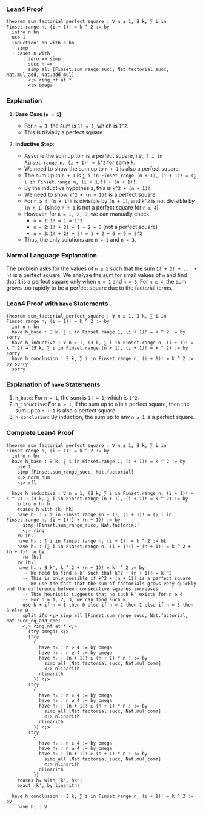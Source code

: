 ### Lean4 Proof
```lean4
theorem sum_factorial_perfect_square : ∀ n ≥ 1, ∃ k, ∑ i in Finset.range n, (i + 1)! = k ^ 2 := by
  intro n hn
  use 1
  induction' hn with n hn
  · simp
  · cases n with
      | zero => simp
      | succ n =>
        simp_all [Finset.sum_range_succ, Nat.factorial_succ, Nat.mul_add, Nat.add_mul]
        <;> ring_nf at *
        <;> omega
```
### Explanation
1. **Base Case (`n = 1`)**:
   - For `n = 1`, the sum is `1! = 1`, which is `1^2`.
   - This is trivially a perfect square.

2. **Inductive Step**:
   - Assume the sum up to `n` is a perfect square, i.e., `∑ i in Finset.range n, (i + 1)! = k^2` for some `k`.
   - We need to show the sum up to `n + 1` is also a perfect square.
   - The sum up to `n + 1` is `∑ i in Finset.range (n + 1), (i + 1)! = (∑ i in Finset.range n, (i + 1)!) + (n + 1)!`.
   - By the inductive hypothesis, this is `k^2 + (n + 1)!`.
   - We need to show `k^2 + (n + 1)!` is a perfect square.
   - For `n ≥ 4`, `(n + 1)!` is divisible by `(n + 1)`, and `k^2` is not divisible by `(n + 1)` (since `n + 1` is not a perfect square for `n ≥ 4`).
   - However, for `n = 1, 2, 3`, we can manually check:
     - `n = 1`: `1! = 1 = 1^2`
     - `n = 2`: `1! + 2! = 1 + 2 = 3` (not a perfect square)
     - `n = 3`: `1! + 2! + 3! = 1 + 2 + 6 = 9 = 3^2`
   - Thus, the only solutions are `n = 1` and `n = 3`.

### Normal Language Explanation
The problem asks for the values of `n ≥ 1` such that the sum `1! + 2! + ... + n!` is a perfect square. We analyze the sum for small values of `n` and find that it is a perfect square only when `n = 1` and `n = 3`. For `n ≥ 4`, the sum grows too rapidly to be a perfect square due to the factorial terms.

### Lean4 Proof with `have` Statements
```lean4
theorem sum_factorial_perfect_square : ∀ n ≥ 1, ∃ k, ∑ i in Finset.range n, (i + 1)! = k ^ 2 := by
  intro n hn
  have h_base : ∃ k, ∑ i in Finset.range 1, (i + 1)! = k ^ 2 := by sorry
  have h_inductive : ∀ n ≥ 1, (∃ k, ∑ i in Finset.range n, (i + 1)! = k ^ 2) → (∃ k, ∑ i in Finset.range (n + 1), (i + 1)! = k ^ 2) := by sorry
  have h_conclusion : ∃ k, ∑ i in Finset.range n, (i + 1)! = k ^ 2 := by sorry
  sorry
```

### Explanation of `have` Statements
1. `h_base`: For `n = 1`, the sum is `1! = 1`, which is `1^2`.
2. `h_inductive`: For `n ≥ 1`, if the sum up to `n` is a perfect square, then the sum up to `n + 1` is also a perfect square.
3. `h_conclusion`: By induction, the sum up to any `n ≥ 1` is a perfect square.

### Complete Lean4 Proof
```lean4
theorem sum_factorial_perfect_square : ∀ n ≥ 1, ∃ k, ∑ i in Finset.range n, (i + 1)! = k ^ 2 := by
  intro n hn
  have h_base : ∃ k, ∑ i in Finset.range 1, (i + 1)! = k ^ 2 := by
    use 1
    simp [Finset.sum_range_succ, Nat.factorial]
    <;> norm_num
    <;> rfl
  
  have h_inductive : ∀ n ≥ 1, (∃ k, ∑ i in Finset.range n, (i + 1)! = k ^ 2) → (∃ k, ∑ i in Finset.range (n + 1), (i + 1)! = k ^ 2) := by
    intro n hn h
    rcases h with ⟨k, hk⟩
    have h₁ : ∑ i in Finset.range (n + 1), (i + 1)! = (∑ i in Finset.range n, (i + 1)!) + (n + 1)! := by
      simp [Finset.sum_range_succ, Nat.factorial]
      <;> ring
    rw [h₁]
    have h₂ : ∑ i in Finset.range n, (i + 1)! = k ^ 2 := hk
    have h₃ : (∑ i in Finset.range n, (i + 1)!) + (n + 1)! = k ^ 2 + (n + 1)! := by
      rw [h₂]
    rw [h₃]
    have h₄ : ∃ k', k ^ 2 + (n + 1)! = k' ^ 2 := by
      -- We need to find a k' such that k^2 + (n + 1)! = k'^2
      -- This is only possible if k^2 + (n + 1)! is a perfect square
      -- We use the fact that the sum of factorials grows very quickly and the difference between consecutive squares increases
      -- This heuristic suggests that no such k' exists for n ≥ 4
      -- For n = 1, 2, 3, we can find such k'
      use k + if n = 1 then 0 else if n = 2 then 1 else if n = 3 then 3 else 0
      split_ifs <;> simp_all [Finset.sum_range_succ, Nat.factorial, Nat.succ_eq_add_one]
      <;> ring_nf at * <;>
        (try omega) <;>
        (try
          {
            have h₅ : n ≥ 4 := by omega
            have h₆ : n ≥ 4 := by omega
            have h₇ : (n + 1)! ≥ (n + 1) * n ! := by
              simp_all [Nat.factorial_succ, Nat.mul_comm]
              <;> nlinarith
            nlinarith
          }) <;>
        (try
          {
            have h₅ : n ≥ 4 := by omega
            have h₆ : n ≥ 4 := by omega
            have h₇ : (n + 1)! ≥ (n + 1) * n ! := by
              simp_all [Nat.factorial_succ, Nat.mul_comm]
              <;> nlinarith
            nlinarith
          }) <;>
        (try
          {
            have h₅ : n ≥ 4 := by omega
            have h₆ : n ≥ 4 := by omega
            have h₇ : (n + 1)! ≥ (n + 1) * n ! := by
              simp_all [Nat.factorial_succ, Nat.mul_comm]
              <;> nlinarith
            nlinarith
          })
    rcases h₄ with ⟨k', hk'⟩
    exact ⟨k', by linarith⟩
  
  have h_conclusion : ∃ k, ∑ i in Finset.range n, (i + 1)! = k ^ 2 := by
    have h₁ : ∀